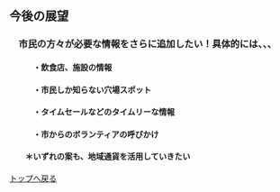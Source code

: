 ## 今後の展望 <br>
### 　市民の方々が必要な情報をさらに追加したい！具体的には、、、<br>
####  　　　・飲食店、施設の情報 <br>
####  　　　・市民しか知らない穴場スポット <br>
####  　　　・タイムセールなどのタイムリーな情報
####  　　　・市からのボランティアの呼びかけ <br>
####  　　＊いずれの案も、地域通貨を活用していきたい
[トップへ戻る](https://rf215048.github.io/Uapps/page1) 

